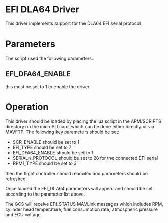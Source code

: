 # EFI DLA64 Driver

This driver implements support for the DLA64 EFI serial protocol

# Parameters

The script used the following parameters:

## EFI_DFA64_ENABLE

this must be set to 1 to enable the driver

# Operation

This driver should be loaded by placing the lua script in the
APM/SCRIPTS directory on the microSD card, which can be done either
directly or via MAVFTP. The following key parameters should be set:

 - SCR_ENABLE should be set to 1
 - EFI_TYPE should be set to 7
 - EFI_DFA64_ENABLE should be set to 1
 - SERIALn_PROTOCOL should be set to 28 for the connected EFI serial
 - RPM1_TYPE should be set to 3

then the flight controller should rebooted and parameters should be
refreshed.

Once loaded the EFI_DLA64 parameters will appear and should be set
according to the parameter list above.

The GCS will receive EFI_STATUS MAVLink messages which includes RPM,
cylinder head temperature, fuel consumption rate, atmospheric pressure
and ECU voltage.
